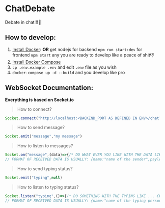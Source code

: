 # ChatDebate

Debate in chat!!!🚀


## How to develop:

1. [Install Docker](https://docs.docker.com/get-docker/): <b>OR</b> get nodejs for backend `npm run start:dev` for frontend `npm start` any you are ready to develop like a peace of shit👎
2. [Install Docker Compose](https://docs.docker.com/compose/install/)
3. `cp .env.example .env` and edit `.env` file as you wish
4. `docker-compose up -d --build` and you develop like pro


## WebSocket Documentation:

<b>Everything is based on Socket.io</b>

> How to connect?
```javascript
Socket.connect("http://localhost:<BACKEND_PORT AS DEFINED IN ENV>/chat?room=demsvsreps&party=<CHOOSE dems or reps>?name=<SELECT NAME>")
```

> How to send message?
```javascript
Socket.emit("message","my message")
```
> How to listen to messages?
```javascript
Socket.on("message",(data)=>{/* DO WHAT EVER YOU LIKE WITH THE DATA LIKE SAVING TO STATE*/})
// FORMAT OF RECEIVED DATA IS USUALLY: {name:"name of the sender",payload:"the message"}
```
> How to send typing status?
```javascript
Socket.emit("typing",null)
```
> How to listen to typing status?
```javascript
Socket.listen("typing",()=>{/* DO SOMETHING WITH THE TYPING LIKE ... CHANGING THE STATE*/})
// FORMAT OF RECEIVED DATA IS USUALLY: {name:"name of the typing person",payload:"name is typing"}
```
